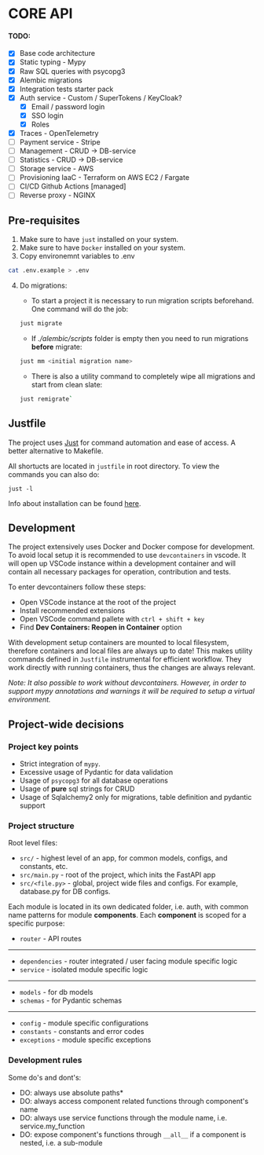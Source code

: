 # CORE API

#### TODO:

- [x] Base code architecture
- [x] Static typing - Mypy
- [x] Raw SQL queries with psycopg3
- [x] Alembic migrations
- [x] Integration tests starter pack
- [x] Auth service - Custom / SuperTokens / KeyCloak?
   - [x] Email / password login
   - [x] SSO login 
   - [x] Roles
- [x] Traces - OpenTelemetry
- [ ] Payment service - Stripe
- [ ] Management - CRUD -> DB-service
- [ ] Statistics - CRUD -> DB-service
- [ ] Storage service - AWS
- [ ] Provisioning IaaC - Terraform on AWS EC2 / Fargate
- [ ] CI/CD Github Actions [managed]
- [ ] Reverse proxy - NGINX

## Pre-requisites

1. Make sure to have `just` installed on your system.
2. Make sure to have `Docker` installed on your system.
3. Copy environemnt variables to .env

```bash
cat .env.example > .env
```

4. Do migrations:

   - To start a project it is necessary to run migration scripts beforehand. One command will do the job:

   ```bash
   just migrate
   ```

   - If _./alembic/scripts_ folder is empty then you need to run migrations **before** migrate:

   ```bash
   just mm <initial migration name>
   ```

   - There is also a utility command to completely wipe all migrations and start from clean slate:

   ```bash
   just remigrate`
   ```

## Justfile

The project uses [Just](https://github.com/casey/just) for command automation and ease of access. A better alternative to Makefile.

All shortucts are located in `justfile` in root directory. To view the commands you can also do:

```shell
just -l
```

Info about installation can be found [here](https://github.com/casey/just#packages).

## Development

The project extensively uses Docker and Docker compose for development. To avoid local setup it is recommended to use `devcontainers` in vscode. It will open up VSCode instance within a development container and will contain all necessary packages for operation, contribution and tests.

To enter devcontainers follow these steps:

- Open VSCode instance at the root of the project
- Install recommended extensions
- Open VSCode command pallete with `ctrl + shift + key`
- Find **Dev Containers: Reopen in Container** option

With development setup containers are mounted to local filesystem, therefore containers and local files are always up to date! This makes utility commands defined in `Justfile` instrumental for efficient workflow. They work directly with running containers, thus the changes are always relevant.

_Note: It also possible to work without devcontainers. However, in order to support mypy annotations and warnings it will be required to setup a virtual environment._

## Project-wide decisions

### Project key points

- Strict integration of `mypy`.
- Excessive usage of Pydantic for data validation
- Usage of `psycopg3` for all database operations
- Usage of **pure** sql strings for CRUD
- Usage of Sqlalchemy2 only for migrations, table definition and pydantic support

### Project structure

Root level files:

- `src/` - highest level of an app, for common models, configs, and constants, etc.
- `src/main.py` - root of the project, which inits the FastAPI app
- `src/<file.py>` - global, project wide files and configs. For example, database.py for DB configs.

Each module is located in its own dedicated folder, i.e. auth, with common name patterns for module **components**. Each **component** is scoped for a specific purpose:

- `router` - API routes
--- 
- `dependencies` - router integrated / user facing module specific logic
- `service` - isolated module specific logic
---
- `models` - for db models
- `schemas` - for Pydantic schemas
---
- `config` - module specific configurations
- `constants` - constants and error codes
- `exceptions` - module specific exceptions


### Development rules

Some do's and dont's:

-  DO: always use absolute paths*
-  DO: always access component related functions through component's name
-  DO: always use service functions through the module name, i.e. service.my_function
-  DO: expose component's functions through `__all__` if a component is nested, i.e. a sub-module 